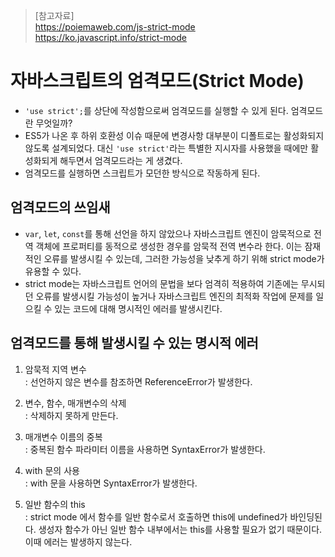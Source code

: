 > [참고자료]  
> https://poiemaweb.com/js-strict-mode  
> https://ko.javascript.info/strict-mode  

# 자바스크립트의 엄격모드(Strict Mode)
- `'use strict';`를 상단에 작성함으로써 엄격모드를 실행할 수 있게 된다. 엄격모드란 무엇일까?
- ES5가 나온 후 하위 호환성 이슈 때문에 변경사항 대부분이 디폴트로는 활성화되지 않도록 설계되었다. 대신 `'use strict'`라는 특별한 지시자를 사용했을 때에만 활성화되게 해두면서 엄격모드라는 게 생겼다.
- 엄격모드를 실행하면 스크립트가 모던한 방식으로 작동하게 된다.

## 엄격모드의 쓰임새
- `var`, `let`, `const`를 통해 선언을 하지 않았으나 자바스크립트 엔진이 암묵적으로 전역 객체에 프로퍼티를 동적으로 생성한 경우를 암묵적 전역 변수라 한다. 이는 잠재적인 오류를 발생시킬 수 있는데, 그러한 가능성을 낮추게 하기 위해 strict mode가 유용할 수 있다.
- strict mode는 자바스크립트 언어의 문법을 보다 엄격히 적용하여 기존에는 무시되던 오류를 발생시킬 가능성이 높거나 자바스크립트 엔진의 최적화 작업에 문제를 일으킬 수 있는 코드에 대해 명시적인 에러를 발생시킨다.

## 엄격모드를 통해 발생시킬 수 있는 명시적 에러
1. 암묵적 지역 변수  
: 선언하지 않은 변수를 참조하면 ReferenceError가 발생한다.

2. 변수, 함수, 매개변수의 삭제  
: 삭제하지 못하게 만든다.

3. 매개변수 이름의 중복  
: 중복된 함수 파라미터 이름을 사용하면 SyntaxError가 발생한다.

4. with 문의 사용  
: with 문을 사용하면 SyntaxError가 발생한다.

5. 일반 함수의 this  
: strict mode 에서 함수를 일반 함수로서 호출하면 this에 undefined가 바인딩된다. 생성자 함수가 아닌 일반 함수 내부에서는 this를 사용할 필요가 없기 때문이다. 이때 에러는 발생하지 않는다.